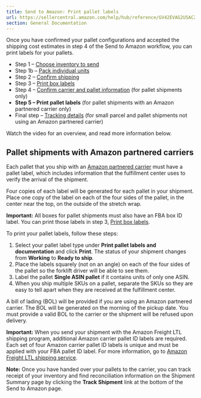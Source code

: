 ```yaml
---
title: Send to Amazon: Print pallet labels
url: https://sellercentral.amazon.com/help/hub/reference/GV42EVAG2U5ACZAQ
section: General Documentation
---
```


Once you have confirmed your pallet configurations and accepted the shipping
cost estimates in step 4 of the Send to Amazon workflow, you can print labels
for your pallets.

  * Step 1 – [Choose inventory to send](/gp/help/G8SXKYFWPG6DAW6T)
  * Step 1b – [Pack individual units](/gp/help/GQ2HY393LHXF3GZN)
  * Step 2 – [Confirm shipping](/gp/help/GWC4BVUFCZ2FKHQW)
  * Step 3 – [Print box labels](/gp/help/GCUH6KKZA6PRA4E7)
  * Step 4 – [Confirm carrier and pallet information](/gp/help/GBJBZ65P2LHZM2DG) (for pallet shipments only) 
  * **Step 5 – Print pallet labels** (for pallet shipments with an Amazon partnered carrier only)
  * Final step – [Tracking details](/gp/help/GWKTQ4PADXXT58JY) (for small parcel and pallet shipments not using an Amazon partnered carrier)

Watch the video for an overview, and read more information below.

## Pallet shipments with Amazon partnered carriers

Each pallet that you ship with an [Amazon partnered
carrier](/gp/help/G201119120) must have a pallet label, which includes
information that the fulfillment center uses to verify the arrival of the
shipment.

Four copies of each label will be generated for each pallet in your shipment.
Place one copy of the label on each of the four sides of the pallet, in the
center near the top, on the outside of the stretch wrap.

**Important:** All boxes for pallet shipments must also have an FBA box ID
label. You can print those labels in step 3, [Print box
labels](/gp/help/GCUH6KKZA6PRA4E7).

To print your pallet labels, follow these steps:  

  1. Select your pallet label type under **Print pallet labels and documentation** and click **Print**. The status of your shipment changes from **Working** to **Ready to ship**.
  2. Place the labels squarely (not on an angle) on each of the four sides of the pallet so the forklift driver will be able to see them. 
  3. Label the pallet **Single ASIN pallet** if it contains units of only one ASIN.
  4. When you ship multiple SKUs on a pallet, separate the SKUs so they are easy to tell apart when they are received at the fulfillment center.

A bill of lading (BOL) will be provided if you are using an Amazon partnered
carrier. The BOL will be generated on the morning of the pickup date. You must
provide a valid BOL to the carrier or the shipment will be refused upon
delivery.

**Important:** When you send your shipment with the Amazon Freight LTL
shipping program, additional Amazon carrier pallet ID labels are required.
Each set of four Amazon carrier pallet ID labels is unique and must be applied
with your FBA pallet ID label. For more information, go to [Amazon Freight LTL
shipping service](/gp/help/GM9THX2S47XTGJTQ).

**Note:** Once you have handed over your pallets to the carrier, you can track
receipt of your inventory and find reconciliation information on the Shipment
Summary page by clicking the **Track Shipment** link at the bottom of the Send
to Amazon page.

